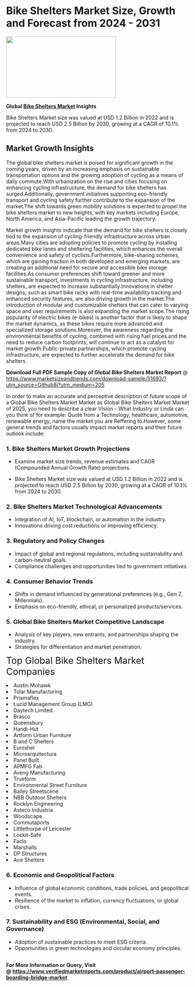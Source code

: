 <H1>Bike Shelters Market Size, Growth and Forecast from 2024 - 2031</H1><img class="aligncenter size-medium wp-image-584254" src="https://thirdeyenews.in/wp-content/uploads/2024/09/Global-Market-Research-300x168.jpeg" alt="" width="300" height="168" /><p><strong>Global&nbsp;<a href="https://www.marketsizeandtrends.com/download-sample/51693/?utm_source=Github8j?utm_medium=205">Bike Shelters Market</a> Insights</strong></p><p>Bike Shelters Market size was valued at USD 1.2 Billion in 2022 and is projected to reach USD 2.5 Billion by 2030, growing at a CAGR of 10.1% from 2024 to 2030.</p><p><h2>Market Growth Insights</h2> <p>The global bike shelters market is poised for significant growth in the coming years, driven by an increasing emphasis on sustainable transportation options and the growing adoption of cycling as a means of daily commute.With urbanization on the rise and cities focusing on enhancing cycling infrastructure, the demand for bike shelters has surged.Additionally, government initiatives supporting eco-friendly transport and cycling safety further contribute to the expansion of the market.The shift towards green mobility solutions is expected to propel the bike shelters market to new heights, with key markets including Europe, North America, and Asia-Pacific leading the growth trajectory.</p> <p>Market growth insights indicate that the demand for bike shelters is closely tied to the expansion of cycling-friendly infrastructure across urban areas.Many cities are adopting policies to promote cycling by installing dedicated bike lanes and sheltering facilities, which enhances the overall convenience and safety of cyclists.Furthermore, bike-sharing schemes, which are gaining traction in both developed and emerging markets, are creating an additional need for secure and accessible bike storage facilities.As consumer preferences shift toward greener and more sustainable transport, investments in cycling infrastructure, including shelters, are expected to increase substantially.Innovations in shelter designs, such as smart bike racks with real-time availability tracking and enhanced security features, are also driving growth in the market.The introduction of modular and customizable shelters that can cater to varying space and user requirements is also expanding the market scope.The rising popularity of electric bikes (e-bikes) is another factor that is likely to shape the market dynamics, as these bikes require more advanced and specialized storage solutions.Moreover, the awareness regarding the environmental benefits of cycling, combined with rising fuel prices and the need to reduce carbon footprints, will continue to act as a catalyst for market growth.Public-private partnerships, which promote cycling infrastructure, are expected to further accelerate the demand for bike shelters.</p> <p><span class=""><strong>Download Full PDF Sample Copy of Global Bike Shelters Market Report</strong> @ <a href="https://www.marketsizeandtrends.com/download-sample/51693/?utm_source=Github8j?utm_medium=205" target="_blank">https://www.marketsizeandtrends.com/download-sample/51693/?utm_source=Github8j?utm_medium=205</a></span></p><p>In order to make an accurate and perceptive description of future scope of a Global&nbsp;Bike Shelters Market Market as Global&nbsp;Bike Shelters Market Market of 2025, you need to describe a clear Vision &ndash; What Industry or Linda can you think of for example: Quote from a Technology, healthcare, automotive, renewable energy, name the market you are Reffering to.However, some general trends and factors usually impact market reports and their future outlook include:</p><h3>1.&nbsp;<strong>Bike Shelters Market Growth Projections</strong></h3><ul><li>Examine market size trends, revenue estimates and CAGR (Compounded Annual Growth Rate) projections.</li><li><p>Bike Shelters Market size was valued at USD 1.2 Billion in 2022 and is projected to reach USD 2.5 Billion by 2030, growing at a CAGR of 10.1% from 2024 to 2030.</p></li></ul><h3>2.&nbsp;<strong>Bike Shelters Market Technological Advancements</strong></h3><ul><li>Integration of AI, IoT, blockchain, or automation in the industry.</li><li>Innovations driving cost reductions or improving efficiency.</li></ul><h3>3.&nbsp;<strong>Regulatory and Policy Changes</strong></h3><ul><li>Impact of global and regional regulations, including sustainability and carbon-neutral goals.</li><li>Compliance challenges and opportunities tied to government initiatives.</li></ul><h3>4.&nbsp;<strong>Consumer Behavior Trends</strong></h3><ul><li>Shifts in demand influenced by generational preferences (e.g., Gen Z, Millennials).</li><li>Emphasis on eco-friendly, ethical, or personalized products/services.</li></ul><h3>5.&nbsp;<strong>Global Bike Shelters Market Competitive Landscape</strong></h3><ul><li>Analysis of key players, new entrants, and partnerships shaping the industry.</li><li>Strategies for differentiation and market penetration.</li></ul><p data-pm-slice="1 1 []"><span style="color: inherit; font-family: inherit; font-size: 25px;">Top Global Bike Shelters Market Companies</span></p><div class="" data-test-id=""><p><li>Austin Mohawk</li><li> Tolar Manufacturing</li><li> Prismaflex</li><li> Lucid Management Group (LMG)</li><li> Daytech Limited</li><li> Brasco</li><li> Queensbury</li><li> Handi-Hut</li><li> Artform Urban Furniture</li><li> B and C Shelters</li><li> Euroshel</li><li> Microarquitectura</li><li> Panel Built</li><li> APMFG Fab</li><li> Aveng Manufacturing</li><li> Trueform</li><li> Environmental Street Furniture</li><li> Bailey Streetscene</li><li> NBB Outdoor Shelters</li><li> Rocklyn Engineering</li><li> Asteco Industria</li><li> Woodscape</li><li> Commutaports</li><li> Littlethorpe of Leicester</li><li> Lockit-Safe</li><li> Faclo</li><li> Marshalls</li><li> DP Structures</li><li> Ace Shelters</li></p></div><h3>6.&nbsp;<strong>Economic and Geopolitical Factors</strong></h3><ul><li>Influence of global economic conditions, trade policies, and geopolitical events.</li><li>Resilience of the market to inflation, currency fluctuations, or global crises.</li></ul><h3>7.&nbsp;<strong>Sustainability and ESG (Environmental, Social, and Governance)</strong></h3><ul><li>Adoption of sustainable practices to meet ESG criteria.</li><li>Opportunities in green technologies and circular economy principles.</li></ul><h2><strong style="font-size: 14px;">For More Information or Query, Visit @&nbsp;</strong><a style="background-color: #ffffff; font-size: 14px;" href="https://www.marketsizeandtrends.com/report/bike-shelters-market/" target="_blank">https://www.verifiedmarketreports.com/product/airport-passenger-boarding-bridge-market</a></h2>